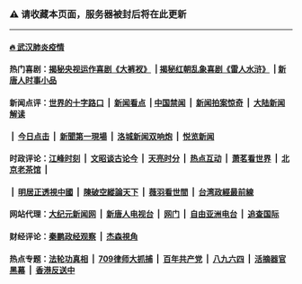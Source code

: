 ### ⚠️ 请收藏本页面，服务器被封后将在此更新

---

#### [🔥 武汉肺炎疫情](http://138.68.51.169:10000/videos/corona/)

#### 热门喜剧：[揭秘央视运作喜剧《大裤衩》](http://138.68.51.169:10000/videos/res/big-shorts/) &nbsp;|&nbsp;[揭秘红朝乱象喜剧《雷人水浒》](http://138.68.51.169:10000/videos/res/OutlawsOfMarsh/) &nbsp;|&nbsp;[新唐人时事小品](http://138.68.51.169:10000/videos/res/comedy/)

#### 新闻点评：[世界的十字路口](http://138.68.51.169:81/tanghao/) &nbsp;|&nbsp; [新闻看点](http://138.68.51.169:81/news-insight/) &nbsp;|&nbsp;[中国禁闻](http://138.68.51.169:81/ntdtv-news/) &nbsp;|&nbsp; [新闻拍案惊奇](http://138.68.51.169:81/dayu/) &nbsp;|&nbsp; [大陆新闻解读](http://138.68.51.169:81/ntdtv-comedy/)
####   &nbsp;|&nbsp;  [今日点击](http://138.68.51.169:81/news-click/)  &nbsp;|&nbsp; [新聞第一現場](http://138.68.51.169:81/primary-scene/) &nbsp;|&nbsp; [洛城新闻双响炮](http://138.68.51.169:81/la-news/) &nbsp;|&nbsp; [悦览新闻](http://138.68.51.169:81/dingyue/)

#### 时政评论：[江峰时刻](http://138.68.51.169:81/today-in-history/) &nbsp;|&nbsp; [文昭谈古论今](http://138.68.51.169:81/wenzhao/) &nbsp;|&nbsp; [天亮时分](http://138.68.51.169:81/tianliang/) &nbsp;|&nbsp; [热点互动](http://138.68.51.169:81/ntdtv-rdhd/) &nbsp;|&nbsp; [萧茗看世界](http://138.68.51.169:81/simonegao/) &nbsp;|&nbsp; [北京老茶馆](http://138.68.51.169:81/teahouse/)  &nbsp;|&nbsp;  
####   &nbsp;|&nbsp;  [明居正透視中國](http://138.68.51.169:81/decoding-china/)  &nbsp;|&nbsp; [陳破空縱論天下](http://138.68.51.169:81/pokong/)  &nbsp;|&nbsp; [薇羽看世間](http://138.68.51.169:81/weiyu/)  &nbsp;|&nbsp; [台湾政經最前線](http://138.68.51.169:81/taiwan/)   

#### 网站代理：[大纪元新闻网](http://138.68.51.169:10080/gb/) &nbsp;|&nbsp; [新唐人电视台](http://138.68.51.169:8808/gb/) &nbsp;|&nbsp; [网门](http://138.68.51.169:11000/) &nbsp;|&nbsp; [自由亚洲电台](http://138.68.51.169:9800/mandarin/) &nbsp;|&nbsp; [追查国际](http://138.68.51.169:10010/)

#### 财经评论：[秦鹏政经观察](http://138.68.51.169:81/qinpeng/) &nbsp;|&nbsp; [杰森視角 ](http://138.68.51.169:81/jason/)

#### 热点专题：[法轮功真相](http://138.68.51.169:10000/videos/truth.html) &nbsp;|&nbsp; [709律师大抓捕](http://138.68.51.169:10000/videos/709/) &nbsp;|&nbsp; [百年共产党](http://138.68.51.169:10000/videos/ccp.html) &nbsp;|&nbsp; [八九六四](http://138.68.51.169:10000/videos/88/)  &nbsp;|&nbsp; [活摘器官黑幕](http://138.68.51.169:10000/videos/res/Organs/)  &nbsp;|&nbsp; [香港反送中](http://138.68.51.169:10000/videos/res/hk/) 

<img src='http://gfw-breaker.win/links.md' width='0px' height='0px'/>
